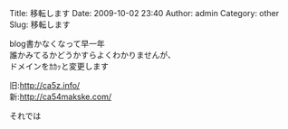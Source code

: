 Title: 移転します
Date: 2009-10-02 23:40
Author: admin
Category: other
Slug: 移転します

blog書かなくなって早一年  
誰かみてるかどうかすらよくわかりませんが、  
ドメインをｶｶｯと変更します

旧:<http://ca5z.info/>  
新:<http://ca54makske.com/>

それでは
